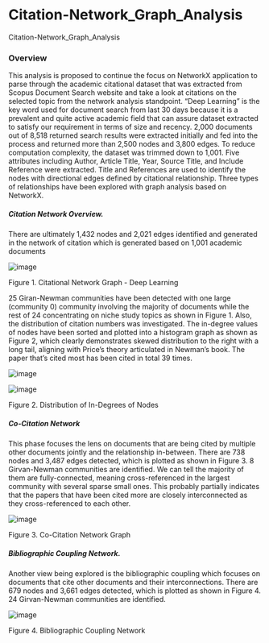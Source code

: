 # Citation-Network_Graph_Analysis
Citation-Network_Graph_Analysis

### Overview

This analysis is proposed to continue the focus on NetworkX application to parse through the academic
citational dataset that was extracted from Scopus Document Search website and take a look at citations on
the selected topic from the network analysis standpoint.
“Deep Learning” is the key word used for document search from last 30 days because it is a prevalent and
quite active academic field that can assure dataset extracted to satisfy our requirement in terms of size and
recency. 2,000 documents out of 8,518 returned search results were extracted initially and fed into the
process and returned more than 2,500 nodes and 3,800 edges. To reduce computation complexity, the dataset
was trimmed down to 1,001.
Five attributes including Author, Article Title, Year, Source Title, and Include Reference were extracted. Title
and References are used to identify the nodes with directional edges defined by citational relationship. Three
types of relationships have been explored with graph analysis based on NetworkX.


##### Citation Network Overview.

There are ultimately 1,432 nodes and 2,021 edges identified and generated in
the network of citation which is generated based on 1,001 academic documents

![image](https://user-images.githubusercontent.com/43327902/185523087-b943d994-4050-4153-b692-1c537ba377e5.png)

Figure 1. Citational Network Graph - Deep Learning

25 Giran-Newman communities have been detected with one large (community 0) community involving the
majority of documents while the rest of 24 concentrating on niche study topics as shown in Figure 1. Also,
the distribution of citation numbers was investigated. The in-degree values of nodes have been sorted and
plotted into a histogram graph as shown as Figure 2, which clearly demonstrates skewed distribution to the
right with a long tail, aligning with Price’s theory articulated in Newman’s book. The paper that’s cited most
has been cited in total 39 times.

![image](https://user-images.githubusercontent.com/43327902/185523120-a244520e-abe9-441c-88d0-f7230dd85b6e.png)

![image](https://user-images.githubusercontent.com/43327902/185523126-5d572cfb-b3ef-49be-9989-98a2d1f8dce7.png)

Figure 2. Distribution of In-Degrees of Nodes

##### Co-Citation Network
This phase focuses the lens on documents that are being cited by multiple other
documents jointly and the relationship in-between. There are 738 nodes and 3,487 edges detected, which is
plotted as shown in Figure 3. 8 Girvan-Newman communities are identified. We can tell the majority of them
are fully-connected, meaning cross-referenced in the largest community with several sparse small ones. This
probably partially indicates that the papers that have been cited more are closely interconnected as they
cross-referenced to each other.

![image](https://user-images.githubusercontent.com/43327902/185523202-c46c69f6-13d9-46f8-bd3b-2d629d07bc29.png)

Figure 3. Co-Citation Network Graph

##### Bibliographic Coupling Network.
Another view being explored is the bibliographic coupling which
focuses on documents that cite other documents and their interconnections. There are 679 nodes and 3,661
edges detected, which is plotted as shown in Figure 4. 24 Girvan-Newman communities are identified.

![image](https://user-images.githubusercontent.com/43327902/185523282-b5826405-4580-43f7-af7f-209795f45b42.png)

Figure 4. Bibliographic Coupling Network







